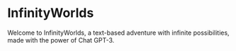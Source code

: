 # InfinityWorlds
Welcome to InfinityWorlds, a text-based adventure with infinite possibilities, made with the power of Chat GPT-3.
